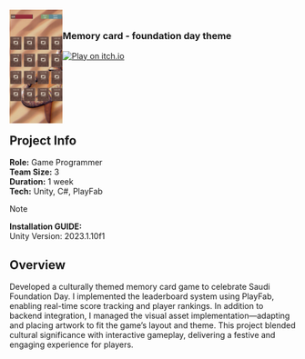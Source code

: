 <!-- PROJECT LOGO -->
<div>
<h3><img align="left" height="200" src="Assets/Assets/GamifireAssets/Unity_uVRuHcPpij.png"> <br/> <p align="left">Memory card - foundation day theme
</p>
</div>   
  
[![Play on itch.io](https://img.shields.io/badge/Play%20on-itch.io-ff5c5c?logo=itch-io&logoColor=white)](https://wedad.itch.io/memory-card)

</h3>   
</div>   

<br/>

<br/>

<br/>

<br/>

<br/>

## Project Info
**Role:** Game Programmer
<br/>
**Team Size:** 3
<br/>
**Duration:** 1 week
<br/>
**Tech:** Unity, C#, PlayFab 

> [!NOTE]
> **Installation GUIDE:**
> <br/>
> Unity Version: 2023.1.10f1


## Overview
Developed a culturally themed memory card game to celebrate Saudi Foundation Day. I implemented the leaderboard system using PlayFab, enabling real-time score tracking and player rankings. In addition to backend integration, I managed the visual asset implementation—adapting and placing artwork to fit the game’s layout and theme. This project blended cultural significance with interactive gameplay, delivering a festive and engaging experience for players.

